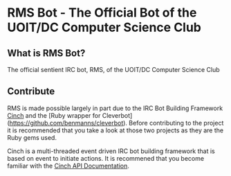 RMS Bot - The Official Bot of the UOIT/DC Computer Science Club
================================================================

What is RMS Bot?
----------------

The official sentient IRC bot, RMS, of the UOIT/DC Computer Science Club

Contribute
-----------

RMS is made possible largely in part due to the IRC Bot Building Framework
[Cinch](https://github.com/cinchrb/cinch) and the [Ruby wrapper for Cleverbot]
(https://github.com/benmanns/cleverbot). Before contributing to the project
it is recommended that you take a look at those two projects as they are the
Ruby gems used.

Cinch is a multi-threaded event driven IRC bot building framework that is
based on event to initiate actions. It is recommened that you become 
familiar with the [Cinch API Documentation](http://rubydoc.info/gems/cinch/frames). 
